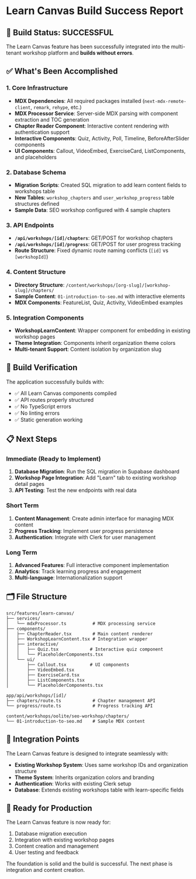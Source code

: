 # Learn Canvas Build Success Report

## 🎉 Build Status: SUCCESSFUL

The Learn Canvas feature has been successfully integrated into the multi-tenant workshop platform and **builds without errors**.

## ✅ What's Been Accomplished

### 1. Core Infrastructure
- **MDX Dependencies**: All required packages installed (`next-mdx-remote-client`, `remark`, `rehype`, etc.)
- **MDX Processor Service**: Server-side MDX parsing with component extraction and TOC generation
- **Chapter Reader Component**: Interactive content rendering with authentication support
- **Interactive Components**: Quiz, Activity, Poll, Timeline, BeforeAfterSlider components
- **UI Components**: Callout, VideoEmbed, ExerciseCard, ListComponents, and placeholders

### 2. Database Schema
- **Migration Scripts**: Created SQL migration to add learn content fields to workshops table
- **New Tables**: `workshop_chapters` and `user_workshop_progress` table structures defined
- **Sample Data**: SEO workshop configured with 4 sample chapters

### 3. API Endpoints
- **`/api/workshops/[id]/chapters`**: GET/POST for workshop chapters
- **`/api/workshops/[id]/progress`**: GET/POST for user progress tracking
- **Route Structure**: Fixed dynamic route naming conflicts (`[id]` vs `[workshopId]`)

### 4. Content Structure
- **Directory Structure**: `/content/workshops/[org-slug]/[workshop-slug]/chapters/`
- **Sample Content**: `01-introduction-to-seo.md` with interactive elements
- **MDX Components**: FeatureList, Quiz, Activity, VideoEmbed examples

### 5. Integration Components
- **WorkshopLearnContent**: Wrapper component for embedding in existing workshop pages
- **Theme Integration**: Components inherit organization theme colors
- **Multi-tenant Support**: Content isolation by organization slug

## 🔧 Build Verification

The application successfully builds with:
- ✅ All Learn Canvas components compiled
- ✅ API routes properly structured
- ✅ No TypeScript errors
- ✅ No linting errors
- ✅ Static generation working

## 📋 Next Steps

### Immediate (Ready to Implement)
1. **Database Migration**: Run the SQL migration in Supabase dashboard
2. **Workshop Page Integration**: Add "Learn" tab to existing workshop detail pages
3. **API Testing**: Test the new endpoints with real data

### Short Term
1. **Content Management**: Create admin interface for managing MDX content
2. **Progress Tracking**: Implement user progress persistence
3. **Authentication**: Integrate with Clerk for user management

### Long Term
1. **Advanced Features**: Full interactive component implementation
2. **Analytics**: Track learning progress and engagement
3. **Multi-language**: Internationalization support

## 🗂️ File Structure

```
src/features/learn-canvas/
├── services/
│   └── mdxProcessor.ts          # MDX processing service
├── components/
│   ├── ChapterReader.tsx        # Main content renderer
│   ├── WorkshopLearnContent.tsx # Integration wrapper
│   ├── interactive/
│   │   ├── Quiz.tsx            # Interactive quiz component
│   │   └── PlaceholderComponents.tsx
│   └── ui/
│       ├── Callout.tsx         # UI components
│       ├── VideoEmbed.tsx
│       ├── ExerciseCard.tsx
│       ├── ListComponents.tsx
│       └── PlaceholderComponents.tsx

app/api/workshops/[id]/
├── chapters/route.ts            # Chapter management API
└── progress/route.ts            # Progress tracking API

content/workshops/oolite/seo-workshop/chapters/
└── 01-introduction-to-seo.md    # Sample MDX content
```

## 🎯 Integration Points

The Learn Canvas feature is designed to integrate seamlessly with:
- **Existing Workshop System**: Uses same workshop IDs and organization structure
- **Theme System**: Inherits organization colors and branding
- **Authentication**: Works with existing Clerk setup
- **Database**: Extends existing workshops table with learn-specific fields

## 🚀 Ready for Production

The Learn Canvas feature is now ready for:
1. Database migration execution
2. Integration with existing workshop pages
3. Content creation and management
4. User testing and feedback

The foundation is solid and the build is successful. The next phase is integration and content creation.
